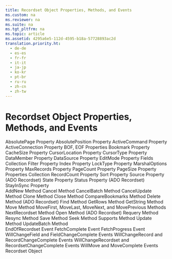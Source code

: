 ```yaml
---
title: Recordset Object Properties, Methods, and Events
ms.custom: na
ms.reviewer: na
ms.suite: na
ms.tgt_pltfrm: na
ms.topic: article
ms.assetid: 4295a6e5-112d-4595-b18a-57728893ac2d
translation.priority.ht: 
  - de-de
  - es-es
  - fr-fr
  - it-it
  - ja-jp
  - ko-kr
  - pt-br
  - ru-ru
  - zh-cn
  - zh-tw
---
```

# Recordset Object Properties, Methods, and Events
<?xml version="1.0" encoding="utf-8"?>
<developerReferenceWithoutSyntaxDocument xmlns="http://ddue.schemas.microsoft.com/authoring/2003/5" xmlns:xlink="http://www.w3.org/1999/xlink" xmlns:xsi="http://www.w3.org/2001/XMLSchema-instance" xsi:schemaLocation="http://ddue.schemas.microsoft.com/authoring/2003/5 http://dduestorage.blob.core.windows.net/ddueschema/developer.xsd">
  <introduction />
  <section>
    <title>Properties/Collections</title>
    <content>
      <para>
        <legacyLink xlink:href="ddb58a35-ec3a-423c-a504-3c65e62c23d4">AbsolutePage Property</legacyLink>
      </para>
      <para>
        <legacyLink xlink:href="79f8ee5e-fc70-46d8-8c29-ebf943c66592">AbsolutePosition Property</legacyLink>
      </para>
      <para>
        <legacyLink xlink:href="fb4088d5-5968-42d6-aeaa-3955046bb4da">ActiveCommand Property</legacyLink>
      </para>
      <para>
        <legacyLink xlink:href="52d0a96c-14fb-4ad9-b004-4d821bc0a6db">ActiveConnection Property</legacyLink>
      </para>
      <para>
        <legacyLink xlink:href="36c31ab2-f3b6-4281-89b6-db7e04e38fd2">BOF, EOF Properties</legacyLink>
      </para>
      <para>
        <legacyLink xlink:href="481dcc93-487b-490e-ac58-a1e9b2ebfd43">Bookmark Property</legacyLink>
      </para>
      <para>
        <legacyLink xlink:href="49dc9a49-af7b-433b-be36-7a14ca984fb7">CacheSize Property</legacyLink>
      </para>
      <para>
        <legacyLink xlink:href="39c8d86e-7ee9-4182-be5e-aad5ce952f84">CursorLocation Property</legacyLink>
      </para>
      <para>
        <legacyLink xlink:href="b62c66ca-58d5-430e-9257-eb38c65e48c2">CursorType Property</legacyLink>
      </para>
      <para>
        <legacyLink xlink:href="2c8fb09e-10ad-49b5-ab41-2603771780d9">DataMember Property</legacyLink>
      </para>
      <para>
        <legacyLink xlink:href="300a702a-3544-48c5-b759-83b511fe97e0">DataSource Property</legacyLink>
      </para>
      <para>
        <legacyLink xlink:href="a1b04bb2-8c8b-47f9-8477-bfd0368b6f68">EditMode Property</legacyLink>
      </para>
      <para>
        <legacyLink xlink:href="7c371474-b88f-4730-afa5-44163a0488d5">Fields Collection</legacyLink>
      </para>
      <para>
        <legacyLink xlink:href="80263a7a-5d21-45d1-84fc-34b7a9be4c22">Filter Property</legacyLink>
      </para>
      <para>
        <legacyLink xlink:href="1c79e271-21ec-41a8-8163-c5e89f0001a7">Index Property</legacyLink>
      </para>
      <para>
        <legacyLink xlink:href="9920c14e-033a-4de1-8149-0ce9737a3246">LockType Property</legacyLink>
      </para>
      <para>
        <legacyLink xlink:href="390c8abf-133e-40da-8b99-8f748a983e4f">MarshalOptions Property</legacyLink>
      </para>
      <para>
        <legacyLink xlink:href="20c76571-8c9a-482c-a99e-726ab1d93f8b">MaxRecords Property</legacyLink>
      </para>
      <para>
        <legacyLink xlink:href="b601b56c-0ac4-44ee-bc91-c3d2d104f00a">PageCount Property</legacyLink>
      </para>
      <para>
        <legacyLink xlink:href="e57930a6-46c4-4a17-a3b6-f79e94d5c9c7">PageSize Property</legacyLink>
      </para>
      <para>
        <legacyLink xlink:href="1d539aa8-ce0d-4418-ab03-8d0a3c1e9d82">Properties Collection</legacyLink>
      </para>
      <para>
        <legacyLink xlink:href="834f0121-394a-44d4-ad7d-999b43a6fe63">RecordCount Property</legacyLink>
      </para>
      <para>
        <legacyLink xlink:href="3683ffa0-6f93-4906-9533-ef6942f24f39">Sort Property</legacyLink>
      </para>
      <para>
        <legacyLink xlink:href="a05ba2c9-2821-4343-8607-4de9b764ec91">Source Property (ADO Recordset)</legacyLink>
      </para>
      <para>
        <legacyLink xlink:href="0b993bac-2653-40b1-bcbb-5b57b6aae2bf">State Property</legacyLink>
      </para>
      <para>
        <legacyLink xlink:href="41d70d89-880f-4850-9d17-19d9790cc8eb">Status Property (ADO Recordset)</legacyLink>
      </para>
      <para>
        <legacyLink xlink:href="502d69b5-dc9a-455d-b115-a03bd39a552b">StayInSync Property</legacyLink>
      </para>
    </content>
  </section>
  <section>
    <title>Methods</title>
    <content>
      <para>
        <legacyLink xlink:href="a9f54be9-5763-45d0-a6eb-09981b03bc08">AddNew Method</legacyLink>
      </para>
      <para>
        <legacyLink xlink:href="e0db4e15-6787-41e2-8f13-9e9b524d620a">Cancel Method</legacyLink>
      </para>
      <para>
        <legacyLink xlink:href="dbdc2574-e44e-4d95-b03d-4a5d9e9adf3c">CancelBatch Method</legacyLink>
      </para>
      <para>
        <legacyLink xlink:href="eaa856cc-c786-462e-890c-c896261b1741">CancelUpdate Method</legacyLink>
      </para>
      <para>
        <legacyLink xlink:href="ad49265f-1c05-4271-9bbf-7c00010ac18c">Clone Method</legacyLink>
      </para>
      <para>
        <legacyLink xlink:href="3cdf27d1-a180-4cff-8e42-95dec5fb1b55">Close Method</legacyLink>
      </para>
      <para>
        <legacyLink xlink:href="d0b64286-2cc4-4a22-8f1d-9aefeebbcbc6">CompareBookmarks Method</legacyLink>
      </para>
      <para>
        <legacyLink xlink:href="1eb9209c-602c-4507-b0c2-6527a599b67d">Delete Method (ADO Recordset)</legacyLink>
      </para>
      <para>
        <legacyLink xlink:href="55c9810a-d8ca-46c2-a9dc-80e7ee7aa188">Find Method</legacyLink>
      </para>
      <para>
        <legacyLink xlink:href="14b92860-4171-47d9-a413-dd60dd6a8880">GetRows Method</legacyLink>
      </para>
      <para>
        <legacyLink xlink:href="92452940-b2a7-456e-94fc-3780c71da33c">GetString Method</legacyLink>
      </para>
      <para>
        <legacyLink xlink:href="13fe9381-d00b-4f4a-9162-83c3f21b3837">Move Method</legacyLink>
      </para>
      <para>
        <legacyLink xlink:href="a61a01a7-5b33-4150-9126-21dfa63654cb">MoveFirst, MoveLast, MoveNext, and MovePrevious Methods</legacyLink>
      </para>
      <para>
        <legacyLink xlink:href="ab1fa449-a695-4987-b1ee-bc68f89418dd">NextRecordset Method</legacyLink>
      </para>
      <para>
        <legacyLink xlink:href="3236749c-4b71-4235-89e2-ccdfaaa9319d">Open Method (ADO Recordset)</legacyLink>
      </para>
      <para>
        <legacyLink xlink:href="d81ab76f-1aa8-4ccf-92ec-b65254dc3ea1">Requery Method</legacyLink>
      </para>
      <para>
        <legacyLink xlink:href="73b355d4-a4c0-434b-bfc4-039b1c76b32e">Resync Method</legacyLink>
      </para>
      <para>
        <legacyLink xlink:href="ed3d9678-5c28-4e61-8bb3-7dfb66d99cf5">Save Method</legacyLink>
      </para>
      <para>
        <legacyLink xlink:href="129293d2-19d3-4940-bf64-483ee72fb4a1">Seek Method</legacyLink>
      </para>
      <para>
        <legacyLink xlink:href="298fc41c-0b55-42fc-b373-c5133b4da6a5">Supports Method</legacyLink>
      </para>
      <para>
        <legacyLink xlink:href="6b2a9c31-1a7e-40db-8a53-30720d0f6cc1">Update Method</legacyLink>
      </para>
      <para>
        <legacyLink xlink:href="23f9314c-b027-4a51-aeae-50caa2977740">UpdateBatch Method</legacyLink>
      </para>
    </content>
  </section>
  <section>
    <title>Events</title>
    <content>
      <para>
        <legacyLink xlink:href="475de5e2-f634-4954-9edf-0027a6ba38d6">EndOfRecordset Event</legacyLink>
      </para>
      <para>
        <legacyLink xlink:href="a28d3858-566c-468d-b070-d1de4339fbea">FetchComplete Event</legacyLink>
      </para>
      <para>
        <legacyLink xlink:href="301716fd-81fc-40eb-8a04-221ef7ab410e">FetchProgress Event</legacyLink>
      </para>
      <para>
        <legacyLink xlink:href="3e49fb89-c45b-4d39-823e-3cc887c59b37">WillChangeField and FieldChangeComplete Events</legacyLink>
      </para>
      <para>
        <legacyLink xlink:href="cbc369fd-63af-4a7d-96ae-efa91b78ca69">WillChangeRecord and RecordChangeComplete Events</legacyLink>
      </para>
      <para>
        <legacyLink xlink:href="d5d44659-e0d9-46d9-a297-99c43555082f">WillChangeRecordset and RecordsetChangeComplete Events</legacyLink>
      </para>
      <para>
        <legacyLink xlink:href="1a3d1042-4f30-4526-a0c7-853c242496db">WillMove and MoveComplete Events</legacyLink>
      </para>
    </content>
  </section>
  <relatedTopics>
<link xlink:href="ede1415f-c3df-4cc5-a05b-2576b2b84b60">Recordset Object</link>
</relatedTopics>
</developerReferenceWithoutSyntaxDocument>